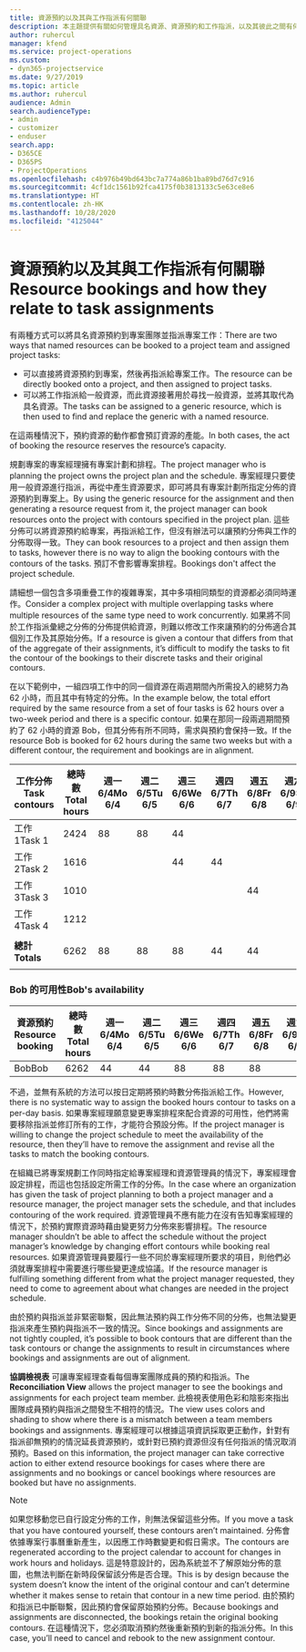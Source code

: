 ```yaml
---
title: 資源預約以及其與工作指派有何關聯
description: 本主題提供有關如何管理具名資源、資源預約和工作指派，以及其彼此之間有何關聯的資訊。
author: ruhercul
manager: kfend
ms.service: project-operations
ms.custom:
- dyn365-projectservice
ms.date: 9/27/2019
ms.topic: article
ms.author: ruhercul
audience: Admin
search.audienceType:
- admin
- customizer
- enduser
search.app:
- D365CE
- D365PS
- ProjectOperations
ms.openlocfilehash: c4b976b49bd643bc7a774a86b1ba89bd76d7c916
ms.sourcegitcommit: 4cf1dc1561b92fca4175f0b3813133c5e63ce8e6
ms.translationtype: HT
ms.contentlocale: zh-HK
ms.lasthandoff: 10/28/2020
ms.locfileid: "4125044"
---
```

# <a name="resource-bookings-and-how-they-relate-to-task-assignments"></a><span data-ttu-id="b9879-103">資源預約以及其與工作指派有何關聯</span><span class="sxs-lookup"><span data-stu-id="b9879-103">Resource bookings and how they relate to task assignments</span></span>


<span data-ttu-id="b9879-104">有兩種方式可以將具名資源預約到專案團隊並指派專案工作：</span><span class="sxs-lookup"><span data-stu-id="b9879-104">There are two ways that named resources can be booked to a project team and assigned project tasks:</span></span>

- <span data-ttu-id="b9879-105">可以直接將資源預約到專案，然後再指派給專案工作。</span><span class="sxs-lookup"><span data-stu-id="b9879-105">The resource can be directly booked onto a project, and then assigned to project tasks.</span></span>
- <span data-ttu-id="b9879-106">可以將工作指派給一般資源，而此資源接著用於尋找一般資源，並將其取代為具名資源。</span><span class="sxs-lookup"><span data-stu-id="b9879-106">The tasks can be assigned to a generic resource, which is then used to find and replace the generic with a named resource.</span></span> 

<span data-ttu-id="b9879-107">在這兩種情況下，預約資源的動作都會預訂資源的產能。</span><span class="sxs-lookup"><span data-stu-id="b9879-107">In both cases, the act of booking the resource reserves the resource’s capacity.</span></span>

<span data-ttu-id="b9879-108">規劃專案的專案經理擁有專案計劃和排程。</span><span class="sxs-lookup"><span data-stu-id="b9879-108">The project manager who is planning the project owns the project plan and the schedule.</span></span> <span data-ttu-id="b9879-109">專案經理只要使用一般資源進行指派，再從中產生資源要求，即可將具有專案計劃所指定分佈的資源預約到專案上。</span><span class="sxs-lookup"><span data-stu-id="b9879-109">By using the generic resource for the assignment and then generating a resource request from it, the project manager can book resources onto the project with contours specified in the project plan.</span></span> <span data-ttu-id="b9879-110">這些分佈可以將資源預約給專案，再指派給工作，但沒有辦法可以讓預約分佈與工作的分佈取得一致。</span><span class="sxs-lookup"><span data-stu-id="b9879-110">They can book resources to a project and then assign them to tasks, however there is no way to align the booking contours with the contours of the tasks.</span></span> <span data-ttu-id="b9879-111">預訂不會影響專案排程。</span><span class="sxs-lookup"><span data-stu-id="b9879-111">Bookings don't affect the project schedule.</span></span>

<span data-ttu-id="b9879-112">請細想一個包含多項重疊工作的複雜專案，其中多項相同類型的資源都必須同時運作。</span><span class="sxs-lookup"><span data-stu-id="b9879-112">Consider a complex project with multiple overlapping tasks where multiple resources of the same type need to work concurrently.</span></span> <span data-ttu-id="b9879-113">如果將不同於工作指派彙總之分佈的分佈提供給資源，則難以修改工作來讓預約的分佈適合其個別工作及其原始分佈。</span><span class="sxs-lookup"><span data-stu-id="b9879-113">If a resource is given a contour that differs from that of the aggregate of their assignments, it’s difficult to modify the tasks to fit the contour of the bookings to their discrete tasks and their original contours.</span></span>

<span data-ttu-id="b9879-114">在以下範例中，一組四項工作中的同一個資源在兩週期間內所需投入的總努力為 62 小時，而且其中有特定的分佈。</span><span class="sxs-lookup"><span data-stu-id="b9879-114">In the example below, the total effort required by the same resource from a set of four tasks is 62 hours over a two-week period and there is a specific contour.</span></span> <span data-ttu-id="b9879-115">如果在那同一段兩週期間預約了 62 小時的資源 Bob，但其分佈有所不同時，需求與預約會保持一致。</span><span class="sxs-lookup"><span data-stu-id="b9879-115">If the resource Bob is booked for 62 hours during the same two weeks but with a different contour, the requirement and bookings are in alignment.</span></span>

| <span data-ttu-id="b9879-116">**工作分佈**</span><span class="sxs-lookup"><span data-stu-id="b9879-116">**Task contours**</span></span>    | <span data-ttu-id="b9879-117">**總時數**</span><span class="sxs-lookup"><span data-stu-id="b9879-117">**Total hours**</span></span> | <span data-ttu-id="b9879-118">週一 6/4</span><span class="sxs-lookup"><span data-stu-id="b9879-118">Mo 6/4</span></span> | <span data-ttu-id="b9879-119">週二 6/5</span><span class="sxs-lookup"><span data-stu-id="b9879-119">Tu 6/5</span></span> | <span data-ttu-id="b9879-120">週三 6/6</span><span class="sxs-lookup"><span data-stu-id="b9879-120">We 6/6</span></span> | <span data-ttu-id="b9879-121">週四 6/7</span><span class="sxs-lookup"><span data-stu-id="b9879-121">Th 6/7</span></span> | <span data-ttu-id="b9879-122">週五 6/8</span><span class="sxs-lookup"><span data-stu-id="b9879-122">Fr 6/8</span></span> | <span data-ttu-id="b9879-123">週六 6/9</span><span class="sxs-lookup"><span data-stu-id="b9879-123">Sa 6/9</span></span> | <span data-ttu-id="b9879-124">週日 6/10</span><span class="sxs-lookup"><span data-stu-id="b9879-124">Su 6/10</span></span> | <span data-ttu-id="b9879-125">週一 6/11</span><span class="sxs-lookup"><span data-stu-id="b9879-125">Mo 6/11</span></span> | <span data-ttu-id="b9879-126">週二 6/12</span><span class="sxs-lookup"><span data-stu-id="b9879-126">Tu 6/12</span></span> | <span data-ttu-id="b9879-127">週三 6/13</span><span class="sxs-lookup"><span data-stu-id="b9879-127">We 6/13</span></span> | <span data-ttu-id="b9879-128">週四 6/14</span><span class="sxs-lookup"><span data-stu-id="b9879-128">Th 6/14</span></span> | <span data-ttu-id="b9879-129">週五 6/15</span><span class="sxs-lookup"><span data-stu-id="b9879-129">Fr 6/15</span></span> |
|----------------------|-----------------|--------|--------|--------|--------|--------|--------|---------|---------|---------|---------|---------|---------|
| <span data-ttu-id="b9879-130">工作 1</span><span class="sxs-lookup"><span data-stu-id="b9879-130">Task 1</span></span>               | <span data-ttu-id="b9879-131">24</span><span class="sxs-lookup"><span data-stu-id="b9879-131">24</span></span>              | <span data-ttu-id="b9879-132">8</span><span class="sxs-lookup"><span data-stu-id="b9879-132">8</span></span>      | <span data-ttu-id="b9879-133">8</span><span class="sxs-lookup"><span data-stu-id="b9879-133">8</span></span>      | <span data-ttu-id="b9879-134">4</span><span class="sxs-lookup"><span data-stu-id="b9879-134">4</span></span>      |        |        |        |         |         |         | <span data-ttu-id="b9879-135">4</span><span class="sxs-lookup"><span data-stu-id="b9879-135">4</span></span>       |         |         |
| <span data-ttu-id="b9879-136">工作 2</span><span class="sxs-lookup"><span data-stu-id="b9879-136">Task 2</span></span>               | <span data-ttu-id="b9879-137">16</span><span class="sxs-lookup"><span data-stu-id="b9879-137">16</span></span>              |        |        | <span data-ttu-id="b9879-138">4</span><span class="sxs-lookup"><span data-stu-id="b9879-138">4</span></span>      | <span data-ttu-id="b9879-139">4</span><span class="sxs-lookup"><span data-stu-id="b9879-139">4</span></span>      |        |        |         | <span data-ttu-id="b9879-140">8</span><span class="sxs-lookup"><span data-stu-id="b9879-140">8</span></span>       |         |         |         |         |
| <span data-ttu-id="b9879-141">工作 3</span><span class="sxs-lookup"><span data-stu-id="b9879-141">Task 3</span></span>               | <span data-ttu-id="b9879-142">10</span><span class="sxs-lookup"><span data-stu-id="b9879-142">10</span></span>              |        |        |        |        | <span data-ttu-id="b9879-143">4</span><span class="sxs-lookup"><span data-stu-id="b9879-143">4</span></span>      |        |         |         | <span data-ttu-id="b9879-144">4</span><span class="sxs-lookup"><span data-stu-id="b9879-144">4</span></span>       |         | <span data-ttu-id="b9879-145">2</span><span class="sxs-lookup"><span data-stu-id="b9879-145">2</span></span>       |         |
| <span data-ttu-id="b9879-146">工作 4</span><span class="sxs-lookup"><span data-stu-id="b9879-146">Task 4</span></span>               | <span data-ttu-id="b9879-147">12</span><span class="sxs-lookup"><span data-stu-id="b9879-147">12</span></span>              |        |        |        |        |        |        |         |         |         | <span data-ttu-id="b9879-148">4</span><span class="sxs-lookup"><span data-stu-id="b9879-148">4</span></span>       |         | <span data-ttu-id="b9879-149">8</span><span class="sxs-lookup"><span data-stu-id="b9879-149">8</span></span>       |
|                      |                 |        |        |        |        |        |        |         |         |         |         |         |         |
| <span data-ttu-id="b9879-150">**總計**</span><span class="sxs-lookup"><span data-stu-id="b9879-150">**Totals**</span></span>           | <span data-ttu-id="b9879-151">62</span><span class="sxs-lookup"><span data-stu-id="b9879-151">62</span></span>              | <span data-ttu-id="b9879-152">8</span><span class="sxs-lookup"><span data-stu-id="b9879-152">8</span></span>      | <span data-ttu-id="b9879-153">8</span><span class="sxs-lookup"><span data-stu-id="b9879-153">8</span></span>      | <span data-ttu-id="b9879-154">8</span><span class="sxs-lookup"><span data-stu-id="b9879-154">8</span></span>      | <span data-ttu-id="b9879-155">4</span><span class="sxs-lookup"><span data-stu-id="b9879-155">4</span></span>      | <span data-ttu-id="b9879-156">4</span><span class="sxs-lookup"><span data-stu-id="b9879-156">4</span></span>      |        |         | <span data-ttu-id="b9879-157">8</span><span class="sxs-lookup"><span data-stu-id="b9879-157">8</span></span>       | <span data-ttu-id="b9879-158">4</span><span class="sxs-lookup"><span data-stu-id="b9879-158">4</span></span>       | <span data-ttu-id="b9879-159">8</span><span class="sxs-lookup"><span data-stu-id="b9879-159">8</span></span>       | <span data-ttu-id="b9879-160">2</span><span class="sxs-lookup"><span data-stu-id="b9879-160">2</span></span>       | <span data-ttu-id="b9879-161">8</span><span class="sxs-lookup"><span data-stu-id="b9879-161">8</span></span>       |
|                      |                 |        |        |        |        |        |        |         |         |         |         |

### <a name="bobs-availability"></a><span data-ttu-id="b9879-162">Bob 的可用性</span><span class="sxs-lookup"><span data-stu-id="b9879-162">Bob's availability</span></span>
| <span data-ttu-id="b9879-163">**資源預約**</span><span class="sxs-lookup"><span data-stu-id="b9879-163">**Resource   booking**</span></span> | <span data-ttu-id="b9879-164">**總時數**</span><span class="sxs-lookup"><span data-stu-id="b9879-164">**Total hours**</span></span> | <span data-ttu-id="b9879-165">週一 6/4</span><span class="sxs-lookup"><span data-stu-id="b9879-165">Mo 6/4</span></span> | <span data-ttu-id="b9879-166">週二 6/5</span><span class="sxs-lookup"><span data-stu-id="b9879-166">Tu 6/5</span></span> | <span data-ttu-id="b9879-167">週三 6/6</span><span class="sxs-lookup"><span data-stu-id="b9879-167">We 6/6</span></span> | <span data-ttu-id="b9879-168">週四 6/7</span><span class="sxs-lookup"><span data-stu-id="b9879-168">Th 6/7</span></span> | <span data-ttu-id="b9879-169">週五 6/8</span><span class="sxs-lookup"><span data-stu-id="b9879-169">Fr 6/8</span></span> | <span data-ttu-id="b9879-170">週六 6/9</span><span class="sxs-lookup"><span data-stu-id="b9879-170">Sa 6/9</span></span> | <span data-ttu-id="b9879-171">週日 6/10</span><span class="sxs-lookup"><span data-stu-id="b9879-171">Su 6/10</span></span> | <span data-ttu-id="b9879-172">週一 6/11</span><span class="sxs-lookup"><span data-stu-id="b9879-172">Mo 6/11</span></span> | <span data-ttu-id="b9879-173">週二 6/12</span><span class="sxs-lookup"><span data-stu-id="b9879-173">Tu 6/12</span></span> | <span data-ttu-id="b9879-174">週三 6/13</span><span class="sxs-lookup"><span data-stu-id="b9879-174">We 6/13</span></span> | <span data-ttu-id="b9879-175">週四 6/14</span><span class="sxs-lookup"><span data-stu-id="b9879-175">Th 6/14</span></span> | <span data-ttu-id="b9879-176">週五 6/15</span><span class="sxs-lookup"><span data-stu-id="b9879-176">Fr 6/15</span></span> |
|------------------------|-----------------|--------|--------|--------|--------|--------|--------|---------|---------|---------|---------|---------|---------|
| <span data-ttu-id="b9879-177">Bob</span><span class="sxs-lookup"><span data-stu-id="b9879-177">Bob</span></span>                    | <span data-ttu-id="b9879-178">62</span><span class="sxs-lookup"><span data-stu-id="b9879-178">62</span></span>              | <span data-ttu-id="b9879-179">4</span><span class="sxs-lookup"><span data-stu-id="b9879-179">4</span></span>      | <span data-ttu-id="b9879-180">4</span><span class="sxs-lookup"><span data-stu-id="b9879-180">4</span></span>      | <span data-ttu-id="b9879-181">8</span><span class="sxs-lookup"><span data-stu-id="b9879-181">8</span></span>      | <span data-ttu-id="b9879-182">8</span><span class="sxs-lookup"><span data-stu-id="b9879-182">8</span></span>      | <span data-ttu-id="b9879-183">8</span><span class="sxs-lookup"><span data-stu-id="b9879-183">8</span></span>      |        |         | <span data-ttu-id="b9879-184">4</span><span class="sxs-lookup"><span data-stu-id="b9879-184">4</span></span>       | <span data-ttu-id="b9879-185">4</span><span class="sxs-lookup"><span data-stu-id="b9879-185">4</span></span>       | <span data-ttu-id="b9879-186">8</span><span class="sxs-lookup"><span data-stu-id="b9879-186">8</span></span>       | <span data-ttu-id="b9879-187">8</span><span class="sxs-lookup"><span data-stu-id="b9879-187">8</span></span>       | <span data-ttu-id="b9879-188">6</span><span class="sxs-lookup"><span data-stu-id="b9879-188">6</span></span>       |

<span data-ttu-id="b9879-189">不過，並無有系統的方法可以按日定期將預約時數分佈指派給工作。</span><span class="sxs-lookup"><span data-stu-id="b9879-189">However, there is no systematic way to assign the booked hours contour to tasks on a per-day basis.</span></span> <span data-ttu-id="b9879-190">如果專案經理願意變更專案排程來配合資源的可用性，他們將需要移除指派並修訂所有的工作，才能符合預設分佈。</span><span class="sxs-lookup"><span data-stu-id="b9879-190">If the project manager is willing to change the project schedule to meet the availability of the resource, then they’ll have to remove the assignment and revise all the tasks to match the booking contours.</span></span>

<span data-ttu-id="b9879-191">在組織已將專案規劃工作同時指定給專案經理和資源管理員的情況下，專案經理會設定排程，而這也包括設定所需工作的分佈。</span><span class="sxs-lookup"><span data-stu-id="b9879-191">In the case where an organization has given the task of project planning to both a project manager and a resource manager, the project manager sets the schedule, and that includes contouring of the work required.</span></span> <span data-ttu-id="b9879-192">資源管理員不應有能力在沒有告知專案經理的情況下，於預約實際資源時藉由變更努力分佈來影響排程。</span><span class="sxs-lookup"><span data-stu-id="b9879-192">The resource manager shouldn’t be able to affect the schedule without the project manager’s knowledge by changing effort contours while booking real resources.</span></span> <span data-ttu-id="b9879-193">如果資源管理員要履行一些不同於專案經理所要求的項目，則他們必須就專案排程中需要進行哪些變更達成協議。</span><span class="sxs-lookup"><span data-stu-id="b9879-193">If the resource manager is fulfilling something different from what the project manager requested, they need to come to agreement about what changes are needed in the project schedule.</span></span>

<span data-ttu-id="b9879-194">由於預約與指派並非緊密聯繫，因此無法預約與工作分佈不同的分佈，也無法變更指派來產生預約與指派不一致的情況。</span><span class="sxs-lookup"><span data-stu-id="b9879-194">Since bookings and assignments are not tightly coupled, it’s possible to book contours that are different than the task contours or change the assignments to result in circumstances where bookings and assignments are out of alignment.</span></span>

<span data-ttu-id="b9879-195">**協調檢視表** 可讓專案經理查看每個專案團隊成員的預約和指派。</span><span class="sxs-lookup"><span data-stu-id="b9879-195">The **Reconciliation View** allows the project manager to see the bookings and assignments for each project team member.</span></span> <span data-ttu-id="b9879-196">此檢視表使用色彩和陰影來指出團隊成員預約與指派之間發生不相符的情況。</span><span class="sxs-lookup"><span data-stu-id="b9879-196">The view uses colors and shading to show where there is a mismatch between a team members bookings and assignments.</span></span> <span data-ttu-id="b9879-197">專案經理可以根據這項資訊採取更正動作，針對有指派卻無預約的情況延長資源預約，或針對已預約資源但沒有任何指派的情況取消預約。</span><span class="sxs-lookup"><span data-stu-id="b9879-197">Based on this information, the project manager can take corrective action to either extend resource bookings for cases where there are assignments and no bookings or cancel bookings where resources are booked but have no assignments.</span></span>

> [!NOTE]
> <span data-ttu-id="b9879-198">如果您移動您已自行設定分佈的工作，則無法保留這些分佈。</span><span class="sxs-lookup"><span data-stu-id="b9879-198">If you move a task that you have contoured yourself, these contours aren’t maintained.</span></span> <span data-ttu-id="b9879-199">分佈會依據專案行事曆重新產生，以因應工作時數變更和假日需求。</span><span class="sxs-lookup"><span data-stu-id="b9879-199">The contours are regenerated according to the project calendar to account for changes in work hours and holidays.</span></span> <span data-ttu-id="b9879-200">這是特意設計的，因為系統並不了解原始分佈的意圖，也無法判斷在新時段保留該分佈是否合理。</span><span class="sxs-lookup"><span data-stu-id="b9879-200">This is by design because the system doesn’t know the intent of the original contour and can’t determine whether it makes sense to retain that contour in a new time period.</span></span> <span data-ttu-id="b9879-201">由於預約和指派已中斷聯繫，因此預約會保留原始預約分佈。</span><span class="sxs-lookup"><span data-stu-id="b9879-201">Because bookings and assignments are disconnected, the bookings retain the original booking contours.</span></span> <span data-ttu-id="b9879-202">在這種情況下，您必須取消預約然後重新預約到新的指派分佈。</span><span class="sxs-lookup"><span data-stu-id="b9879-202">In this case, you’ll need to cancel and rebook to the new assignment contour.</span></span>

